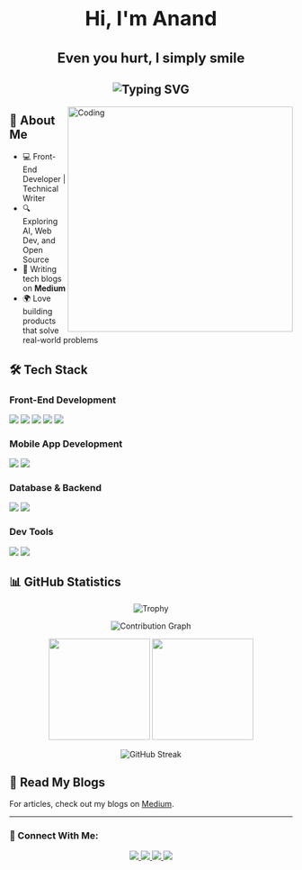 <h1 align="center" style="font-size: 36px; text-decoration: none;">Hi, I'm Anand</h1>
<h2 align="center" style="font-size: 24px; text-decoration: none">Even you hurt, I simply smile</h2>

<h2 align="center">
  <img src="https://readme-typing-svg.herokuapp.com?font=Fira+Code&weight=500&size=30&pause=1000&color=1E90FF&center=true&vCenter=true&width=600&lines=Front-End+Developer;Tech+%26+Finance+Enthusiast" alt="Typing SVG" />
</h2>

<img align="right" alt="Coding" width="400" src="https://user-images.githubusercontent.com/74038190/229223263-cf2e4b07-2615-4f87-9c38-e37600f8381a.gif">

## 🚀 About Me

- 💻 Front-End Developer | Technical Writer  
- 🔍 Exploring AI, Web Dev, and Open Source  
- 📖 Writing tech blogs on **Medium**  
- 🌍 Love building products that solve real-world problems  

## 🛠️ Tech Stack

### Front-End Development  
<img src="https://img.shields.io/badge/HTML5-E34F26?style=for-the-badge&logo=html5&logoColor=white" />
<img src="https://img.shields.io/badge/CSS3-1572B6?style=for-the-badge&logo=css3&logoColor=white" />
<img src="https://img.shields.io/badge/JavaScript-F7DF1E?style=for-the-badge&logo=javascript&logoColor=black" />
<img src="https://img.shields.io/badge/React-20232A?style=for-the-badge&logo=react&logoColor=61DAFB" />
<img src="https://img.shields.io/badge/TailwindCSS-38B2AC?style=for-the-badge&logo=tailwind-css&logoColor=white" />

### Mobile App Development  
<img src="https://img.shields.io/badge/Flutter-02569B?style=for-the-badge&logo=flutter&logoColor=white" />
<img src="https://img.shields.io/badge/Firebase-FFCA28?style=for-the-badge&logo=firebase&logoColor=black" />

### Database & Backend  
<img src="https://img.shields.io/badge/MySQL-4479A1?style=for-the-badge&logo=mysql&logoColor=white" />
<img src="https://img.shields.io/badge/Firebase-FFCA28?style=for-the-badge&logo=firebase&logoColor=black" />

### Dev Tools  
<img src="https://img.shields.io/badge/GitHub-181717?style=for-the-badge&logo=github&logoColor=white" />
<img src="https://img.shields.io/badge/Git-F05032?style=for-the-badge&logo=git&logoColor=white" />

## 📊 GitHub Statistics

<p align="center">
  <img src="https://github-profile-trophy.vercel.app/?username=anandsundaramoorthysa&theme=darkhub&no-frame=true&row=1&&margin-w=30&no-bg=true" alt="Trophy" />
</p>

<p align="center">
  <img src="https://github-readme-activity-graph.vercel.app/graph?username=anandsundaramoorthysa&theme=blue-dark&hide_border=true" alt="Contribution Graph" />
</p>

<div align="center">
  <img height="180em" src="https://github-readme-stats.vercel.app/api?username=anandsundaramoorthysa&show_icons=true&theme=midnight-purple&include_all_commits=true&count_private=true"/>
  <img height="180em" src="https://github-readme-stats.vercel.app/api/top-langs/?username=anandsundaramoorthysa&layout=compact&langs_count=8&theme=midnight-purple"/>
</div>

<p align="center">
  <img src="https://github-readme-streak-stats.herokuapp.com/?user=anandsundaramoorthysa&theme=midnight-purple" alt="GitHub Streak"/>
</p>

## 📖 Read My Blogs
For articles, check out my blogs on [Medium](https://medium.com/@anandsundaramoorthysa).

---

### 🤝 Connect With Me:
<p align="center">
  <a href="https://www.linkedin.com/in/anandsundaramoorthysa/">
    <img src="https://img.shields.io/badge/LinkedIn-0077B5?style=for-the-badge&logo=linkedin&logoColor=white" />
  </a>
  <a href="https://github.com/anandsundaramoorthysa">
    <img src="https://img.shields.io/badge/GitHub-181717?style=for-the-badge&logo=github&logoColor=white" />
  </a>
  <a href="https://medium.com/@anandsundaramoorthysa">
    <img src="https://img.shields.io/badge/Medium-12100E?style=for-the-badge&logo=medium&logoColor=white" />
  </a>
  <a href="mailto:sanand03072005@gmail.com">
    <img src="https://img.shields.io/badge/Email-D14836?style=for-the-badge&logo=gmail&logoColor=white" />
  </a>
</p>
